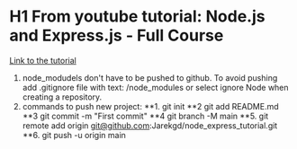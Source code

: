 # H1 From youtube tutorial: Node.js and Express.js - Full Course 
[Link to the tutorial](https://www.youtube.com/watch?v=Oe421EPjeBE&t=3990s "Node.js and Express.js - Full Course ")

1. node_modudels don't have to be pushed to github. To avoid pushing add .gitignore file with text: /node_modules or select ignore Node when creating a repository.
2. commands to push new project:
  **1. git init
  **2 git add README.md
  **3 git commit -m "First commit"
  **4 git branch -M main
  **5. git remote add origin git@github.com:Jarekgd/node_express_tutorial.git
  **6. git push -u origin main
